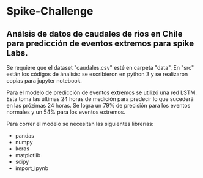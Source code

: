 # Spike-Challenge

## Análsis de datos de caudales de rios en Chile para predicción de eventos extremos para spike Labs.

Se requiere que el dataset "caudales.csv" esté en carpeta "data". En "src" están los códigos de ánalisis: se escribieron en python 3 y se realizaron copias para jupyter notebook.

Para el modelo de predicción de eventos extremos se utilizó una red LSTM. Esta toma las últimas 24 horas de medición para predecir lo que sucederá en las prózimas 24 horas. Se logra un 79% de precisión para los eventos normales y un 54% para los eventos extremos.

Para correr el modelo se necesitan las siguientes librerías:

- pandas
- numpy
- keras
- matplotlib
- scipy
- import_ipynb
